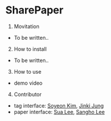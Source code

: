 # SharePaper

1. Movitation

- To be written..

2. How to install
- To be written..

3. How to use
 - demo video
 
4. Contributor
 - tag interface: [Soyeon Kim](https://github.com/soykim314), [Jinki Jung](https://github.com/jinkijung)
 - paper interface: [Sua Lee](https://github.com/otterlee), [Sangho Lee](https://github.com/kimmydkemf)

